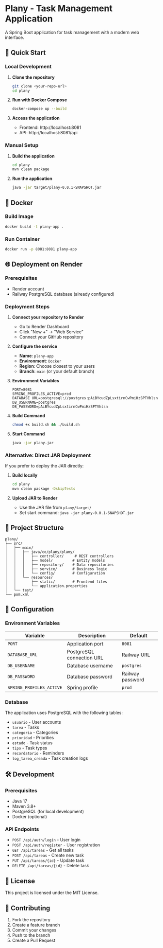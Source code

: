 # Plany - Task Management Application

A Spring Boot application for task management with a modern web interface.

## 🚀 Quick Start

### Local Development

1. **Clone the repository**
   ```bash
   git clone <your-repo-url>
   cd plany
   ```

2. **Run with Docker Compose**
   ```bash
   docker-compose up --build
   ```

3. **Access the application**
   - Frontend: http://localhost:8081
   - API: http://localhost:8081/api

### Manual Setup

1. **Build the application**
   ```bash
   cd plany
   mvn clean package
   ```

2. **Run the application**
   ```bash
   java -jar target/plany-0.0.1-SNAPSHOT.jar
   ```

## 🐳 Docker

### Build Image
```bash
docker build -t plany-app .
```

### Run Container
```bash
docker run -p 8081:8081 plany-app
```

## 🌐 Deployment on Render

### Prerequisites
- Render account
- Railway PostgreSQL database (already configured)

### Deployment Steps

1. **Connect your repository to Render**
   - Go to Render Dashboard
   - Click "New +" → "Web Service"
   - Connect your GitHub repository

2. **Configure the service**
   - **Name**: `plany-app`
   - **Environment**: `Docker`
   - **Region**: Choose closest to your users
   - **Branch**: `main` (or your default branch)

3. **Environment Variables**
   ```
   PORT=8081
   SPRING_PROFILES_ACTIVE=prod
   DATABASE_URL=postgresql://postgres:pAiBYcudZpLsxtirnCwPmiHzSPTVhlsn@yamanote.proxy.rlwy.net:40166/railway
   DB_USERNAME=postgres
   DB_PASSWORD=pAiBYcudZpLsxtirnCwPmiHzSPTVhlsn
   ```

4. **Build Command**
   ```bash
   chmod +x build.sh && ./build.sh
   ```

5. **Start Command**
   ```bash
   java -jar plany.jar
   ```

### Alternative: Direct JAR Deployment

If you prefer to deploy the JAR directly:

1. **Build locally**
   ```bash
   cd plany
   mvn clean package -DskipTests
   ```

2. **Upload JAR to Render**
   - Use the JAR file from `plany/target/`
   - Set start command: `java -jar plany-0.0.1-SNAPSHOT.jar`

## 📁 Project Structure

```
plany/
├── src/
│   ├── main/
│   │   ├── java/co/plany/plany/
│   │   │   ├── controller/     # REST controllers
│   │   │   ├── model/         # Entity models
│   │   │   ├── repository/    # Data repositories
│   │   │   ├── service/       # Business logic
│   │   │   └── config/        # Configuration
│   │   └── resources/
│   │       ├── static/        # Frontend files
│   │       └── application.properties
│   └── test/
└── pom.xml
```

## 🔧 Configuration

### Environment Variables

| Variable | Description | Default |
|----------|-------------|---------|
| `PORT` | Application port | `8081` |
| `DATABASE_URL` | PostgreSQL connection URL | Railway URL |
| `DB_USERNAME` | Database username | `postgres` |
| `DB_PASSWORD` | Database password | Railway password |
| `SPRING_PROFILES_ACTIVE` | Spring profile | `prod` |

### Database

The application uses PostgreSQL with the following tables:
- `usuario` - User accounts
- `tarea` - Tasks
- `categoria` - Categories
- `prioridad` - Priorities
- `estado` - Task status
- `tipo` - Task types
- `recordatorio` - Reminders
- `log_tarea_creada` - Task creation logs

## 🛠️ Development

### Prerequisites
- Java 17
- Maven 3.8+
- PostgreSQL (for local development)
- Docker (optional)

### API Endpoints

- `POST /api/auth/login` - User login
- `POST /api/auth/register` - User registration
- `GET /api/tareas` - Get all tasks
- `POST /api/tareas` - Create new task
- `PUT /api/tareas/{id}` - Update task
- `DELETE /api/tareas/{id}` - Delete task

## 📝 License

This project is licensed under the MIT License.

## 🤝 Contributing

1. Fork the repository
2. Create a feature branch
3. Commit your changes
4. Push to the branch
5. Create a Pull Request
